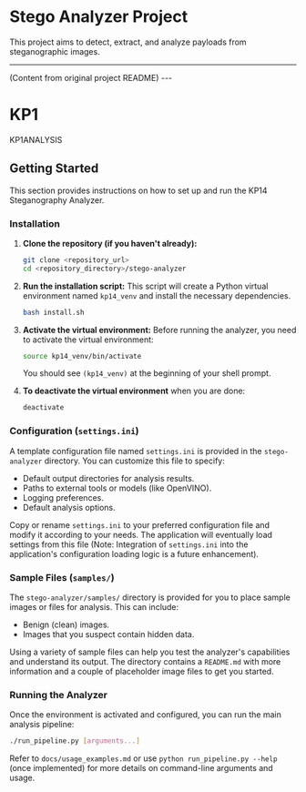 # Stego Analyzer Project
This project aims to detect, extract, and analyze payloads from steganographic images.

---
(Content from original project README) ---

# KP1
KP1ANALYSIS

## Getting Started

This section provides instructions on how to set up and run the KP14 Steganography Analyzer.

### Installation

1.  **Clone the repository (if you haven't already):**
    ```bash
    git clone <repository_url>
    cd <repository_directory>/stego-analyzer
    ```

2.  **Run the installation script:**
    This script will create a Python virtual environment named `kp14_venv` and install the necessary dependencies.
    ```bash
    bash install.sh
    ```

3.  **Activate the virtual environment:**
    Before running the analyzer, you need to activate the virtual environment:
    ```bash
    source kp14_venv/bin/activate
    ```
    You should see `(kp14_venv)` at the beginning of your shell prompt.

4.  **To deactivate the virtual environment** when you are done:
    ```bash
    deactivate
    ```

### Configuration (`settings.ini`)

A template configuration file named `settings.ini` is provided in the `stego-analyzer` directory. You can customize this file to specify:
-   Default output directories for analysis results.
-   Paths to external tools or models (like OpenVINO).
-   Logging preferences.
-   Default analysis options.

Copy or rename `settings.ini` to your preferred configuration file and modify it according to your needs. The application will eventually load settings from this file (Note: Integration of `settings.ini` into the application's configuration loading logic is a future enhancement).

### Sample Files (`samples/`)

The `stego-analyzer/samples/` directory is provided for you to place sample images or files for analysis. This can include:
-   Benign (clean) images.
-   Images that you suspect contain hidden data.

Using a variety of sample files can help you test the analyzer's capabilities and understand its output. The directory contains a `README.md` with more information and a couple of placeholder image files to get you started.

### Running the Analyzer

Once the environment is activated and configured, you can run the main analysis pipeline:
```bash
./run_pipeline.py [arguments...]
```
Refer to `docs/usage_examples.md` or use `python run_pipeline.py --help` (once implemented) for more details on command-line arguments and usage.
